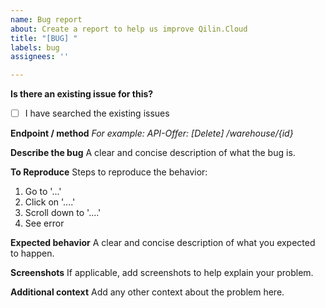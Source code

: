 ```yaml
---
name: Bug report
about: Create a report to help us improve Qilin.Cloud
title: "[BUG] "
labels: bug
assignees: ''

---
```


**Is there an existing issue for this?**
- [ ] I have searched the existing issues

**Endpoint / method**
_For example: API-Offer: [Delete] /warehouse/{id}_

**Describe the bug**
A clear and concise description of what the bug is.

**To Reproduce**
Steps to reproduce the behavior:
1. Go to '...'
2. Click on '....'
3. Scroll down to '....'
4. See error

**Expected behavior**
A clear and concise description of what you expected to happen.

**Screenshots**
If applicable, add screenshots to help explain your problem.

**Additional context**
Add any other context about the problem here.
